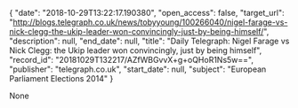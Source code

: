 {
  "date": "2018-10-29T13:22:17.190380", 
  "open_access": false, 
  "target_url": "http://blogs.telegraph.co.uk/news/tobyyoung/100266040/nigel-farage-vs-nick-clegg-the-ukip-leader-won-convincingly-just-by-being-himself/", 
  "description": null, 
  "end_date": null, 
  "title": "Daily Telegraph: Nigel Farage vs Nick Clegg: the Ukip leader won convincingly, just by being himself", 
  "record_id": "20181029T132217/AZfWBGvvX+g+oQHoR1Ns5w==", 
  "publisher": "telegraph.co.uk", 
  "start_date": null, 
  "subject": "European Parliament Elections 2014"
}

None